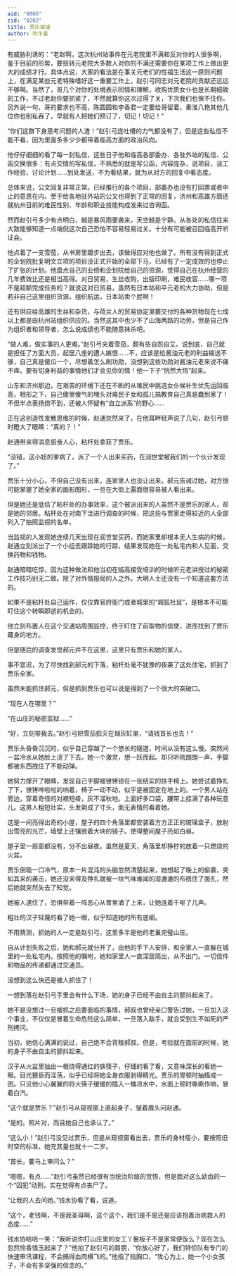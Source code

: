 ```yaml
---
aid: "0006"
zid: "0202"
title: 贾乐被捕
author: 吹牛者
---
```


有威胁利诱的：“老赵啊，这次杭州站事件在元老院里不满和反对你的人很多啊，鉴于目前的形势，要扭转元老院大多数人对你的不满还需要你在某项工作上做出更大的成绩才行。具体点说，大家的看法是在事关元老们的性福生活这一原则问题上，在满足某些元老特殊嗜好这一重要工作上，赵引弓同志对元老院的贡献还远远不够啊。当然了，哥几个对你的处境表示同情和理解，收购优质女仆也是长期细致的工作，不过老赵你要抓紧了，不然就算你这次过得了关，下次我们也保不住你。另外说一句，哥的要求也不高，陈圆圆和李香君一定要给哥留着，秦淮八艳其他几位你也别私吞了，早就有人把她们预订了，切记！切记！”

“你们这群下身思考问题的人渣！”赵引弓连吐槽的力气都没有了，但是这些私信不能不看，因为里面多多少少都带着临高方面的政治风向。

他仔仔细细的看了每一封私信，这些日子他和临高各部委办、各驻外站的私信、公函交换很多：有点交情的写私信，不熟悉的就是写公函，内容庞杂，说项目，谈工作经验，讨论计划……到处发送，不为看结果，就为从对方的回复中看态度。

总体来说，公文回复非常正常。已经推行的各个项目，部委办也没有打回票或者中止的意思在内。至于给各地驻外站的公文也得到了正常的回复，济州和高雄方面还就杭州目前的难民性别、年龄和职业技能构成发来过咨询函。

然而赵引弓多少有点明白，越是暴风雨要袭来，天空越是宁静。从各处的私信往来大致能够知道一点端倪这次自己恐怕不容易轻易过关。十分有可能被召回临高开听证会。

他点着了一支雪茄，从书房里踱步出去，该做得应对他也做了。所有没有得到正式的企划院批复明文立项的项目没正式开始的全部下马，已经有了一定成效的也停止了扩张的计划。他盘点自己的业绩和企划院给自己的资源，觉得自己在杭州经营的几年费效比还是相当高得。对日贸易，生丝收购，出版印刷，难民收容……哪一项不是超额完成任务的？就说这对日贸易，虽然有日本站和平元老的大力协助，但是若非自己这里组织货源，组织航运，日本站卖个屁啊！

还有供应给高雄的生丝和杂货，与荷兰人的贸易协定里要交付的各种货物现在七成以上都是由杭州站组织供应的。当然这其中也少不了山海两路的功劳，但是自己作为组织者和领导者，怎么说成绩也不能随意抹杀吧。

“做人难，做实事的人更难。”赵引弓夹着雪茄，颇有些自怨自艾。说到底，自己就是担任了方面大员，起居八座的遭人嫉恨……不，应该是给酱油元老的利益输送不够，自己真是傻瓜一个，尽想着怎么刷功勋，没想到这些功勋对酱油元老来说不痛不痒。要有切身利益的事情他们才会见你的情！他一下子“恍然大悟”起来。

山东和济州那边，在艰苦的环境下还在不断的从难民中挑选女仆候补生优先运回临高，相形之下，自己傻里傻气的埋头对难民子女和孤儿搞教育自己真是蠢到家了！不但半点表扬捞不到，还被人怀疑有“自立派系”的野心……

正在这创造性发散思维的时候，赵通忽然来了，在他耳畔轻声说了几句，赵引弓顿时瞪大了眼睛：“真的？！”

赵通带来得消息振奋人心，粘杆处拿获了贾乐。

“没错，这小妞的爹病了，派了一个人出来买药，在润世堂被我们的一个伙计发现了。”

贾乐十分小心，不但自己没有出来，连家里人也没让出来。郝元告诫过她，对方很可能掌握了她全家的画影图形，一旦在大街上露面很容易被人看出来。

但是她还是低估了粘杆处的办事效率，这个被派出来的人虽然不是贾乐的家人，却是她的邻居。粘杆处在对南下洼进行调查的时候，把这些与贾家走得较近的人全部列入了拍照监视的名单。

当监视的人发现她连续几天出现在润世堂买药，而她家里却根本无人生病的时候，赵通立刻派出了一个小组去跟踪她的行踪，结果发现她在一处私宅内和人见面，交换药物和钱物。

赵通暗暗吃惊，因为这种做法和他当初在临高接受培训的时候听元老讲授过的秘密工作技巧别无二致。除了对外情报局的人之外，大明人士还没有一个知道这套方法的。

如果不是粘杆处自己运作，仅仅靠官府衙门或者城里的“城狐社鼠”，是根本不可能盯住这个转瞬即逝的机会的。

他立刻布置人在这个交通站周围监控，终于盯住了前取物的信使，进而找到了贾乐藏身的地方。

但是随后的调查发觉郝元并不在这里，这里只有贾乐和她的家人。

事不宜迟，为了尽快找到郝元的下落，粘杆处毫不犹豫的夜袭了这处住宅，抓到了贾乐全家。

虽然未能抓住郝元，但是抓到贾乐也可以说是得到了一个很大的突破口。

“现在人在哪里？”

“在山庄的秘密监狱……”

“好，立刻带我去。”赵引弓把雪茄掐灭在烟灰缸里，“请钱首长也去！”

贾乐头昏昏沉沉的，似乎自己穿越了一个悠长的隧道，时间从没有这么慢。突然间一盆冷水从她脸上浇了下去。她一个激灵，想一跃而起。却只听咣朗朗一声，手脚都被东西拽住了不能动弹。

她努力撑开了眼睛，发现自己手脚被镣铐锁在一张结实的扶手椅上。她尝试着挣扎了下，镣铐哗啦啦的响着，椅子一动不动，似乎是被固定在地上的。一个男人站在旁边，穿着奇怪的对襟短褂，灰不溜秋地。上面好多口袋，腰带上挂满了各种玩意儿。这男人粗短壮实，头发剃成了寸头，面无表情的看着她。

这是一间亮得出奇的小屋，屋子的四个角落里都安装着方方正正的玻璃盒子，放射出雪亮的光芒，墙壁上还镶嵌着大块的镜子。使得整间屋子亮如白昼。

屋子里一扇窗都没有，分不出昼夜。虽然是夏天，角落里却狰狞的放着一只燃烧的火盆。

贾乐倒吸一口冷气，原本一片混沌的头脑忽然清楚起来，她想起了晚上的偷袭，突如其来的袭击，她还没来得及挣扎就被一块气味难闻的湿漉漉的布捂住了面孔，然后她就突然失去了知觉。

她被人逮住了，恐惧带着一阵恶心从胃里涌了上来，让她连着干呕了几声。

粗壮的汉子轻蔑的看了她一眼，似乎知道她的所有底细。

不用猜测，抓她的人一定是赵引弓，这里多半是他的老巢完璧山庄。

自从计划失败之后，她和郝元就分开了，由他的手下人安排，和全家人一直躲在城里的一处私宅内。按照他的嘱咐，她和家里人一直深居简出，从不出门。一切信件和物品的传递都通过交通员。

没想到这么快还是被人抓住了！

一想到落在赵引弓手里会有什么下场，她的身子已经不由自主的颤抖起来了。

她不是没想过一旦被抓之后要面临的事情，郝叔也曾经亲口警告过她，一旦加入这个事业，不仅仅是冒着生命危险这么简单，一旦落入敌手，就会受到生不如死的严刑拷问。

当初，她信心满满的说过，自己绝不会背叛郝叔。但是，考验就在面前的时候，她的身子不由自主的颤抖起来。

汉子从火盆里抽出一根烧得通红的铁筷子，仔细的看了看，又意味深长的看她一眼。目光猥亵而淫荡，似乎已经将她全身衣服剥得精光。贾乐的胃顿时抽搐成一团。只见他小心翼翼的将火筷子缓缓的插入一桶凉水中，水面上顿时嘶嘶作响，冒着白汽。

“这个就是贾乐？”赵引弓从窥视窗上直起身子，皱着眉头问赵通。

“是的。照片对，而且她自己也承认了。”

“这么小！”赵引弓没见过贾乐，但是从窥视窗看出去，贾乐的身材瘦小，要按照旧时空的标准，她充其量也就十一二岁。

“首长，要马上审问么？”

“嗯嗯，有点……”赵引弓虽然已经很有当统治阶级的觉悟，但是面对这么幼齿的一个“囚犯”动刑，实在觉得有点丧尸了。

“让我的人去问她。”钱水协看了看，说道。

“这个，老钱啊，不是我圣母啊，这个这个，我们是不是还是应该抱着治病救人的态度……”

钱水协哈哈一笑：“我听说你打山庄里的女工丫鬟板子不是家常便饭么？现在怎么忽然怜香惜玉起来了？”他拍了赵引弓的肩膀，“你放心好了，我们特侦队有专门的快速审讯课程，不会搞得血肉横飞的。”他指了指胸口，“攻心为上，她一个小女孩子，不会有多坚强的信念的。”
